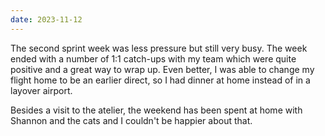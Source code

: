 ```yaml
---
date: 2023-11-12
---
```


The second sprint week was less pressure but still very busy. The week ended with a number of 1:1 catch-ups with my team which were quite positive and a great way to wrap up. Even better, I was able to change my flight home to be an earlier direct, so I had dinner at home instead of in a layover airport.

Besides a visit to the atelier, the weekend has been spent at home with Shannon and the cats and I couldn't be happier about that.